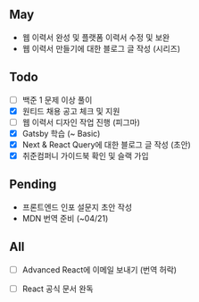 ## May
- 웹 이력서 완성 및 플랫폼 이력서 수정 및 보완
- 웹 이력서 만들기에 대한 블로그 글 작성 (시리즈)

## Todo
- [ ] 백준 1 문제 이상 풀이
- [x] 원티드 채용 공고 체크 및 지원
- [ ] 웹 이력서 디자인 작업 진행 (피그마) 
- [x] Gatsby 학습 (~ Basic)
- [x] Next & React Query에 대한 블로그 글 작성 (초안)
- [x] 취준컴퍼니 가이드북 확인 및 슬랙 가입

## Pending
- 프론트엔드 인포 설문지 초안 작성
- MDN 번역 준비 (~04/21)

## All
- [ ] Advanced React에 이메일 보내기 (번역 허락)
- [ ] React 공식 문서 완독

